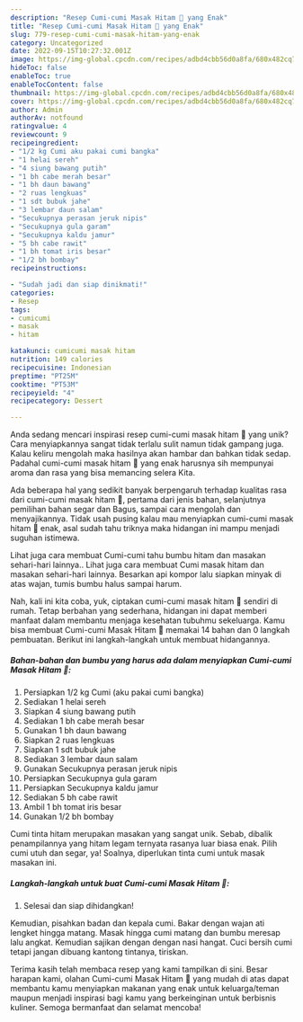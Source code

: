 ```yaml
---
description: "Resep Cumi-cumi Masak Hitam 🖤 yang Enak"
title: "Resep Cumi-cumi Masak Hitam 🖤 yang Enak"
slug: 779-resep-cumi-cumi-masak-hitam-yang-enak
category: Uncategorized
date: 2022-09-15T10:27:32.001Z
image: https://img-global.cpcdn.com/recipes/adbd4cbb56d0a8fa/680x482cq70/cumi-cumi-masak-hitam-foto-resep-utama.jpg
hideToc: false
enableToc: true
enableTocContent: false
thumbnail: https://img-global.cpcdn.com/recipes/adbd4cbb56d0a8fa/680x482cq70/cumi-cumi-masak-hitam-foto-resep-utama.jpg
cover: https://img-global.cpcdn.com/recipes/adbd4cbb56d0a8fa/680x482cq70/cumi-cumi-masak-hitam-foto-resep-utama.jpg
author: Admin
authorAv: notfound
ratingvalue: 4
reviewcount: 9
recipeingredient:
- "1/2 kg Cumi aku pakai cumi bangka"
- "1 helai sereh"
- "4 siung bawang putih"
- "1 bh cabe merah besar"
- "1 bh daun bawang"
- "2 ruas lengkuas"
- "1 sdt bubuk jahe"
- "3 lembar daun salam"
- "Secukupnya perasan jeruk nipis"
- "Secukupnya gula garam"
- "Secukupnya kaldu jamur"
- "5 bh cabe rawit"
- "1 bh tomat iris besar"
- "1/2 bh bombay"
recipeinstructions:

- "Sudah jadi dan siap dinikmati!"
categories:
- Resep
tags:
- cumicumi
- masak
- hitam

katakunci: cumicumi masak hitam 
nutrition: 149 calories
recipecuisine: Indonesian
preptime: "PT25M"
cooktime: "PT53M"
recipeyield: "4"
recipecategory: Dessert

---
```





Anda sedang mencari inspirasi resep cumi-cumi masak hitam 🖤 yang unik? Cara menyiapkannya sangat tidak terlalu sulit namun tidak gampang juga. Kalau keliru mengolah maka hasilnya akan hambar dan bahkan tidak sedap. Padahal cumi-cumi masak hitam 🖤 yang enak harusnya sih mempunyai aroma dan rasa yang bisa memancing selera Kita.





Ada beberapa hal yang sedikit banyak berpengaruh terhadap kualitas rasa dari cumi-cumi masak hitam 🖤, pertama dari jenis bahan, selanjutnya pemilihan bahan segar dan Bagus, sampai cara mengolah dan menyajikannya. Tidak usah pusing kalau mau menyiapkan cumi-cumi masak hitam 🖤 enak,      asal sudah tahu triknya maka hidangan ini mampu menjadi suguhan istimewa.














Lihat juga cara membuat Cumi-cumi tahu bumbu hitam dan masakan sehari-hari lainnya.. Lihat juga cara membuat Cumi masak hitam dan masakan sehari-hari lainnya. Besarkan api kompor lalu siapkan minyak di atas wajan, tumis bumbu halus sampai harum.






Nah, kali ini kita coba, yuk, ciptakan cumi-cumi masak hitam 🖤 sendiri di rumah. Tetap berbahan yang sederhana, hidangan ini dapat memberi manfaat dalam membantu menjaga kesehatan tubuhmu sekeluarga. Kamu bisa membuat Cumi-cumi Masak Hitam 🖤 memakai 14 bahan dan 0 langkah pembuatan. Berikut ini langkah-langkah untuk membuat hidangannya.

<!--inarticleads1-->

##### Bahan-bahan dan bumbu yang harus ada dalam menyiapkan Cumi-cumi Masak Hitam 🖤:

1. Persiapkan 1/2 kg Cumi (aku pakai cumi bangka)
1. Sediakan 1 helai sereh
1. Siapkan 4 siung bawang putih
1. Sediakan 1 bh cabe merah besar
1. Gunakan 1 bh daun bawang
1. Siapkan 2 ruas lengkuas
1. Siapkan 1 sdt bubuk jahe
1. Sediakan 3 lembar daun salam
1. Gunakan Secukupnya perasan jeruk nipis
1. Persiapkan Secukupnya gula garam
1. Persiapkan Secukupnya kaldu jamur
1. Sediakan 5 bh cabe rawit
1. Ambil 1 bh tomat iris besar
1. Gunakan 1/2 bh bombay


Cumi tinta hitam merupakan masakan yang sangat unik. Sebab, dibalik penampilannya yang hitam legam ternyata rasanya luar biasa enak. Pilih cumi utuh dan segar, ya! Soalnya, diperlukan tinta cumi untuk masak masakan ini. 

<!--inarticleads2-->

##### Langkah-langkah untuk buat Cumi-cumi Masak Hitam 🖤:


1. Selesai dan siap dihidangkan!

Kemudian, pisahkan badan dan kepala cumi. Bakar dengan wajan ati lengket hingga matang. Masak hingga cumi matang dan bumbu meresap lalu angkat. Kemudian sajikan dengan dengan nasi hangat. Cuci bersih cumi tetapi jangan dibuang kantong tintanya, tiriskan. 

Terima kasih telah membaca resep yang kami tampilkan di sini. Besar harapan kami, olahan Cumi-cumi Masak Hitam 🖤 yang mudah di atas dapat membantu kamu menyiapkan makanan yang enak untuk keluarga/teman maupun menjadi inspirasi bagi kamu yang berkeinginan untuk berbisnis kuliner. Semoga bermanfaat dan selamat mencoba!
